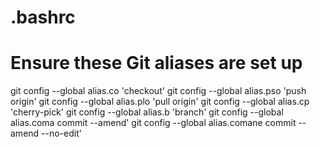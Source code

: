 # .bashrc

# Ensure these Git aliases are set up
git config --global alias.co 'checkout'
git config --global alias.pso 'push origin'
git config --global alias.plo 'pull origin'
git config --global alias.cp 'cherry-pick'
git config --global alias.b 'branch'
git config --global alias.coma commit --amend'
git config --global alias.comane commit --amend --no-edit'
